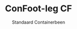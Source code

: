 ---
title: "ConFoot-leg CF"
subtitle: "Standaard Containerbeen"
mainImage: "/images/products/confoot-leg-cf-main.jpg"
gallery:
  - "/images/products/confoot-leg-cf-1.jpg"
  - "/images/products/confoot-leg-cf-2.jpg"
  - "/images/products/confoot-leg-cf-3.jpg"
shortDescription: "ConFoot-leg CF is ós stándaard oplossing veur containerbeene, perfect veur de routinematige hanndeling van containers."
technicalDescription: "De ConFoot-leg CF höbs ein robuust ontwerp, optimaal óm stándaard scheepstransportcontainers te hanteren, mit ós eigen bevestigingssysteem veur rappe inzet."
videoID: "C2KwnEb-npU"
specifications:
  - name: "Gewicht"
    value: "24 kg"
  - name: "Laadvermogen"
    value: "34 tonnen"
  - name: "Afmetingen"
    value: "45 × 30 × 25 cm"
  - name: "Materiaal"
    value: "Hoogwaardig staal"
  - name: "Hoogtebereik"
    value: "1.043 mm tot 1.448 mm"
price: "3.600 EUR"
priceVAT: "4.356 EUR"
pricingNotes: "Grootschalige priesverlaging möt veur vledjoperators. Neem contact mit ós op veur details."
buyLink: "/contact"
howToUse: |
  1. Befestig 't CF-been bie de containerhoek.
  2. Zorg det de vergrendelingsmechanisme goed zit.
  3. Herhaal dit veur alle benodige hoeken.
  4. Controleer de stabiliteit veurdat de operatie begin.
benefits:
  - title: "Operationele Efficiëntie"
    description: "Versnelt de hanndeling van containers, wat de laadtijden en lossingsperiodes verkort."
  - title: "Verminderde Uitrustingsbehoefte"
    description: "Vermindert de afhankelijkheid van kranen en liften, wat de operationele kost verlaeht."
  - title: "Aanpasbaarheid"
    description: "Fungeert in diverse bedrijfsomgevingen, van havens tot magazijnen."
  - title: "Duurzaamheid"
    description: "Gebouwd óm de zware industriële gebruik te doorstaon mit minimaal onderhoud."
  - title: "Milieueffect"
    description: "Vermindert de CO₂-uitstoot deur ’t gebruik van zwaere machinerie te eliminere."
  - title: "Verhoogde Veiligheid"
    description: "Stabiliseert containers tijdens de hanndeling, wat 't risico op ongelukken en schade verlaeht."
articleContent: |
  ## Wat is ConFoot-leg CF?

  ConFoot-leg CF is ein modern en lichtgewicht systeem, óm de hanndeling van containers gemakkelijker en effisjient te make. Deze containerbeene bied'n 'n draagbaor en simpele alternative tot ’t gebruuken van zwaere materie óm stándaard scheepstransportcontainers te laden en lossen. De technologie is ontworpen óm door één persoon bedient te worre, en bied 'n kostenefficiënte en flexibele oplossing veur diverse industrieën.

  ## Hoe 't Werkt

  ConFoot-leg CF slaat de noodzaak voor kranen, heftrucks of andere grote machines over tijdens de hanndeling van containers. ’t Ontwerp erlaubt óm de operationele kosten te verlaagge, te bespaore op tied en de logistieke flexibiliteit te verbeterge. Door ’t vereenvoudige hanteren en vervoere van goederen, verbetert ConFoot-leg CF de betrouwbaarheid en snelheid van de wereldwijde toevoerketting.

  ## Hoe ConFoot-leg CF Werkt

  ### Kernmechanisme

  ConFoot-leg CF gebruukt een simpel, mer effectief ontwerp. De beenen worden stevig bevestigd aan de hoeken van stándaard containers mit ’n krachtig klemmechanisme dat voor optimale stabiliteit zorgt. Gemaakt van lichtgewicht, mer duurzame materialen, weegt elk been slechts 24 kg, wat 't mogelijk maakt det 't door één persoan bediend kan worden. ’t Bevestigingsproces verloopt rap, zónder dat er speciale gereedschappen of zwaere apparatuur nodig zijn. Eenmaal bevestigd, vormt 't been een stabiele ondergrond veur het laden, lossen of tijdelijk opslaan van containers.

  De hoogte van de beenen is verstelbaar van 1.043 mm tot 1.448 mm. Dit verstelbare bereik maakt 't systeem geschikt veur diverse operationele noden, zodat 't werkt mit containers van verschillende groottes en in diverse omgevingen. Deze veelzijdigheid maakt de hanndeling van containers eenvoudiger in uiteenlopende logistieke opstellingen, van havens tot magazijnen.

  ### Voordelen van 't Mechanisme

  1. **Vermindert Afhankelijkheid van Zwaere Machinerie**: ConFoot-leg CF beseit de noodzaak veur kranen of heftrucks, wat de operationele kosten verlaeht en de milieubelasting verlaag.
  2. **Verbetert Veiligheid**: ’t Systeem stabiliseert containers tijdens de hanndeling, waardoor de kans op ongelukken of schade verkleind wordt.
  3. **Verhoogt Efficiëntie**: Dankzij 't lichtgewicht ontwerp en de makkelijke installatie kan de werking rap vorderge, ook in gebieden mit beperkte infrastructuur.
  4. **Verhoogde Draagbaarheid**: De beenen zijn makkelik te vervoere en kinne in afgelege of afgelegen opstellingen gebruuk worden, wat ze uiterst veelzijdig maakt.

  ## Toepassings van ConFoot-leg CF

  ### Waar ConFoot-leg CF Gebruikt Woard

  ConFoot-leg CF verbetert de operaties in logistiek en transport aanzienlijk en verandert de manier waarop containers gehanteerd wod. Door z’n lichtgewicht en draagbare ontwerp is ’t mogelijk om containers te laden, lossen en verplaatsen zónder dat er kranen of heftrucks nodig zeen. Dit is vooral handig in afgelege gebieden of daar woer zwaere machinerie niet beschikbaar is, wat de processen soepeler maakt en de kosten verlaeht. Tegelijkertijd helpt 't havens, magazijnen en distributiecentra efficiënter te werken door de benodigde tijd en arbeid te verminderen.

  ### Kleine Plaatsen Waar Kranen Niet Gebruikt Kinne Woere

  ConFoot-leg CF is 'n praktische keuze veur kleinere locaties waar kranen niet ingezet kinne wod, zoals in havens, magazijnen en distributiecentra. ’t Biedt 'n betrouwbare en kostenefficiënte oplossing veur de hanndeling van containers in zulke omgevingen, en is derens ideaal veur ondernemings die goederen in afgelege lokaties verhuure en opslaon mösse.

  ### Modulare Constructie en Opslag van Apparatuur

  ConFoot-leg CF is ek 'n praktische keus veur modulare bouwprojecten en biedt betrouwbare oplossingen veur tijdelijke opstellingen. Bouteams gebruike 't um gereedschap, machines en prefab materialen veilig en efficiënt op te slaan en te verplaatsen. De draagbaarheid en eenvoud van 't systeem maak 't ideaal veur bouwplaatsen die rap in- en opgebouwe mött worde. Tevens zorgt 't voor 't veilige beheer van apparatuur in modulare zorgfaciliteiten, zodat er snel opgetreden kan wod in diverse settings.

  De flexibele en efficiënte opzet van ConFoot-leg CF maakt 't de ideale keuze in veural industrieën, door workflows te optimaliseren en de inzet van middelen maximaal te benutten.

  ### Voordelen en Beperkings

  #### Voordelen

  ConFoot-leg CF biedt verscheidene voordelen bij de hanndeling van containers. ’t Lichtgewicht ontwerp, met elk been dat slechts 24 kg weegt, maakt 't makkelik te vervoere en te installeren. Elk been biedt ondersteuning tot 30 ton, en zorgt zo voor de benodigde stabiliteit in diverse logistieke operaties. Het instelbare hoogtebereik (1.043 mm tot 1.448 mm) zorgt ervoor dat 't systeem geschikt is veur verschillende containerbehoefte, wat de veelzijdigheid verhoogt. Bovendien verlaeht de draagbare aard de behoefte an zwaere machines zoals kranen of heftrucks, wat leidt tot aanzienlijke kostenbesparingen en een toename van de operationele efficiëntie. Daarnaast verlaeht 't milieuvriendelijke ontwerp de CO₂-uitstoot, wat bijdraagt óm duurzaamheidinspannings.

  #### Beperkings

  Ondanks alle voordelen kent ConFoot-leg CF ook enkele beperkingsmomente. 't Systeem is namelijk enkel kompatibel mit bepaalde container-types, wat de toepassing in sommige logistieke scenario's kan limiteren. Bovendien, alhoewel de handmatige opzet simpel is, is 't mogelijk nie optimaal integreerbaar in hoogautomatiserde workflows, wat voor uitdagingen kan zorge in operaties die sterk op mechanisatie reken. Deze factoren behoeve goed afgewogen te worde as men de inzet van ConFoot-leg CF overweegt in complexe toevoerkettingen.

  ## Toekomstige Ontwikkelingen

  ### Huidig Onderzoek

  Onderzoekers werken daaraan de structurele capaciteiten van ConFoot-leg CF nog verder te verhebbe. De bedoeling is de laadcapaciteit te verhogen óver de huidige limiet van 30 ton, zodat ook zwaardere schepencontainers hantere kinne wod. Tevens ligt de focus op het optimaliseren van de materiaalsamenstelling, zódat het product duurzamer wordt te blijven, terwijl 't toch lichtgewicht en draagbaar is. Daarnaast worden er ook mogelijkheden onderzocht óm het systeem te personaliseren voor specifieke behoeften in de industrie, zoals containers met afwijkende afmetingen of speciale cargotypen.

  ### Vooruitblikkende Innovaties

  Toekomstige ontwikkelingen veur ConFoot-leg CF omvatten de implementatie van IoT-technologie (Internet of Things) óm real-time monitoring te bieden van de stabiliteit en positie van containers. Dit stelt operators in staat de conditie van containers op afstand te controleren, wat de veiligheid en efficiëntie verder verbetert. Een andere geplande innovatie is automatisering: het ontwerp van zelfaanpassende beenen die containers automatisch uitlijnen en stabiliseren. Dit vermindert de noodzaak voor handmatige aanpassingen en kan de stilstandstijd tot een minimum beperken. Deze ontwikkelingen beogen de operationele processen nog soepeler te maken en te zorgen dat ConFoot-leg CF aan de voorhoede blijft in de wereld van containerhanndeling.

  Deze technologische vernieuwingen zullen ConFoot-leg CF in staat stel'n de standaard te bepalen voor efficiëntie en innovatie in de logistieke sector.
---